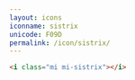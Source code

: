 ```yaml
---
layout: icons
iconname: sistrix
unicode: F09D
permalink: /icon/sistrix/
---
```


``` html
<i class="mi mi-sistrix"></i>
```
